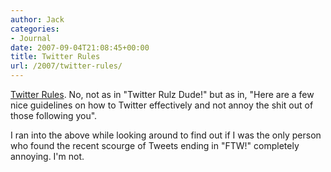 ```yaml
---
author: Jack
categories:
- Journal
date: 2007-09-04T21:08:45+00:00
title: Twitter Rules
url: /2007/twitter-rules/
---
```


[Twitter Rules][1]. No, not as in "Twitter Rulz Dude!" but as in, "Here are a few nice guidelines on how to Twitter effectively and not annoy the shit out of those following you". 

I ran into the above while looking around to find out if I was the only person who found the recent scourge of Tweets ending in "FTW!" completely annoying. I'm not.

 [1]: http://www.brianoberkirch.com/2007/08/29/advanced-twitter-dont-tweet-like-a-n00b/